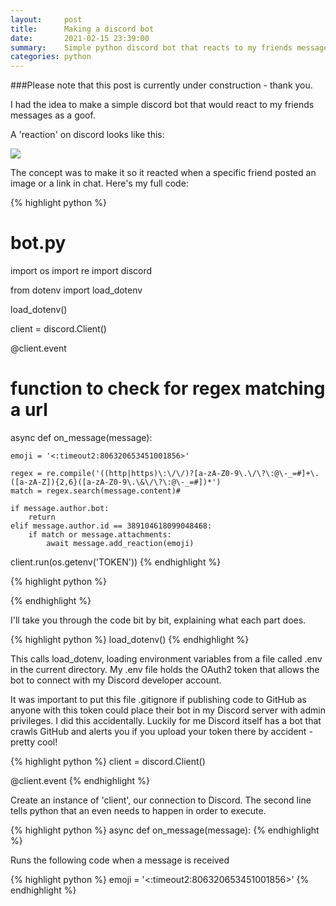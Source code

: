 ```yaml
---
layout:     post
title:      Making a discord bot
date:       2021-02-15 23:39:00
summary:    Simple python discord bot that reacts to my friends messages
categories: python
---
```


###Please note that this post is currently under construction - thank you.

I had the idea to make a simple discord bot that would react to my friends messages as a goof.

A 'reaction' on discord looks like this:

![](https://www.bgigurtsis.com/pictures/posts/discordbot/1.png)

The concept was to make it so it reacted when a specific friend posted an image or a link in chat. Here's my full code:

{% highlight python %}
# bot.py
import os
import re
import discord

from dotenv import load_dotenv

load_dotenv()

client = discord.Client()

@client.event
# function to check for regex matching a url
async def on_message(message):

    emoji = '<:timeout2:806320653451001856>'

    regex = re.compile('((http|https)\:\/\/)?[a-zA-Z0-9\.\/\?\:@\-_=#]+\.([a-zA-Z]){2,6}([a-zA-Z0-9\.\&\/\?\:@\-_=#])*')
    match = regex.search(message.content)#

    if message.author.bot:
        return
    elif message.author.id == 389104618099048468:
        if match or message.attachments:
            await message.add_reaction(emoji)

client.run(os.getenv('TOKEN'))
{% endhighlight %}

{% highlight python %}

{% endhighlight %}


I'll take you through the code bit by bit, explaining what each part does.

{% highlight python %}
load_dotenv()
{% endhighlight %}

This calls load_dotenv, loading environment variables from a file called .env in the current directory. My .env file holds the OAuth2 token that allows the bot to connect with my Discord developer account.

It was important to put this file .gitignore if publishing code to GitHub as anyone with this token could place their bot in my Discord server with admin privileges. I did this accidentally. Luckily for me Discord itself has a bot that crawls GitHub and alerts you if you upload your token there by accident - pretty cool!

{% highlight python %}
client = discord.Client()

@client.event
{% endhighlight %}

Create an instance of 'client', our connection to Discord. The second line tells python that an even needs to happen in order to execute.

{% highlight python %}
async def on_message(message):
{% endhighlight %}

Runs the following code when a message is received

{% highlight python %}
emoji = '<:timeout2:806320653451001856>'
{% endhighlight %}
